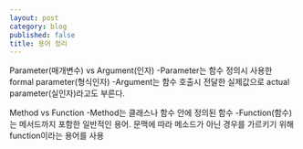 ```yaml
---
layout: post
category: blog
published: false
title: 용어 정리
---
```

Parameter(매개변수) vs Argument(인자)
	-Parameter는 함수 정의시 사용한 formal parameter(형식인자)
    -Argument는 함수 호출시 전달한 실제값으로 actual parameter(실인자)라고도 부른다.
    
Method vs Function
	-Method는 클래스나 함수 안에 정의된 함수
    -Function(함수)는 메서드까지 포함한 일반적인 용어. 
문맥에 따라 메소드가 아닌 경우를 가르키기 위해 function이라는 용어를 사용 